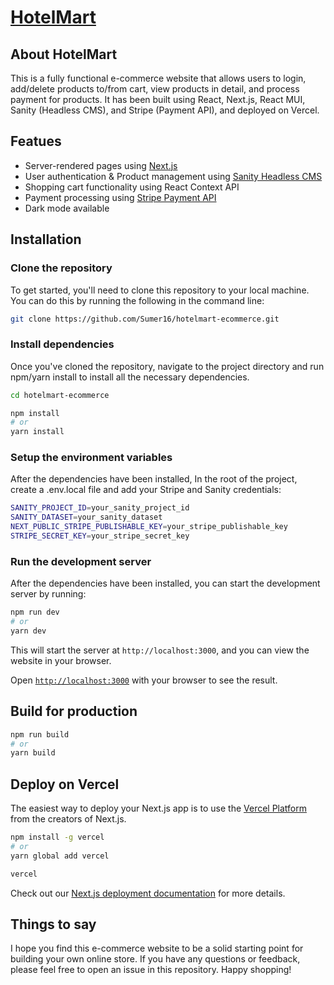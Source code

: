 # [HotelMart](https://hotelmart.vercel.app)

## About HotelMart

This is a fully functional e-commerce website that allows users to login, add/delete products to/from cart, view products in detail, and process payment for products. It has been built using React, Next.js, React MUI, Sanity (Headless CMS), and Stripe (Payment API), and deployed on Vercel.

## Featues

- Server-rendered pages using [Next.js](https://nextjs.org)
- User authentication & Product management using [Sanity Headless CMS](https://sanity.io)
- Shopping cart functionality using React Context API
- Payment processing using [Stripe Payment API](https://stripe.com/)
- Dark mode available

## Installation

### Clone the repository
To get started, you'll need to clone this repository to your local machine. You can do this by running the following in the command line:

```bash 
git clone https://github.com/Sumer16/hotelmart-ecommerce.git 
```

### Install dependencies

Once you've cloned the repository, navigate to the project directory and run npm/yarn install to install all the necessary dependencies.

```bash
cd hotelmart-ecommerce

npm install
# or
yarn install
```

### Setup the environment variables

After the dependencies have been installed, In the root of the project, create a .env.local file and add your Stripe and Sanity credentials:

```bash
SANITY_PROJECT_ID=your_sanity_project_id
SANITY_DATASET=your_sanity_dataset
NEXT_PUBLIC_STRIPE_PUBLISHABLE_KEY=your_stripe_publishable_key
STRIPE_SECRET_KEY=your_stripe_secret_key
```

### Run the development server

After the dependencies have been installed, you can start the development server by running:

```bash
npm run dev
# or
yarn dev
```

This will start the server at `http://localhost:3000`, and you can view the website in your browser.

Open [`http://localhost:3000`](http://localhost:3000) with your browser to see the result.

## Build for production

```bash
npm run build
# or
yarn build
```

## Deploy on Vercel

The easiest way to deploy your Next.js app is to use the [Vercel Platform](https://vercel.com/new?utm_medium=default-template&filter=next.js&utm_source=create-next-app&utm_campaign=create-next-app-readme) from the creators of Next.js.

```bash
npm install -g vercel
# or
yarn global add vercel

vercel
```

Check out our [Next.js deployment documentation](https://nextjs.org/docs/deployment) for more details.

## Things to say

I hope you find this e-commerce website to be a solid starting point for building your own online store. If you have any questions or feedback, please feel free to open an issue in this repository. Happy shopping!

